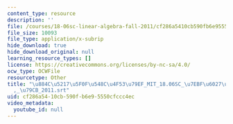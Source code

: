 ```yaml
---
content_type: resource
description: ''
file: /courses/18-06sc-linear-algebra-fall-2011/cf286a5410cb590fb6e95550cfccc4ec_884c52175f0f548c4f5379ef_MIT_18.06SC_7ebf60274ee36570-_79cb_2011.vtt
file_size: 10093
file_type: application/x-subrip
hide_download: true
hide_download_original: null
learning_resource_types: []
license: https://creativecommons.org/licenses/by-nc-sa/4.0/
ocw_type: OCWFile
resourcetype: Other
title: "\u884C\u5217\u5F0F\u548C\u4F53\u79EF_MIT_18.06SC_\u7EBF\u6027\u4EE3\u6570\
  ,_\u79CB_2011.srt"
uid: cf286a54-10cb-590f-b6e9-5550cfccc4ec
video_metadata:
  youtube_id: null
---
```


